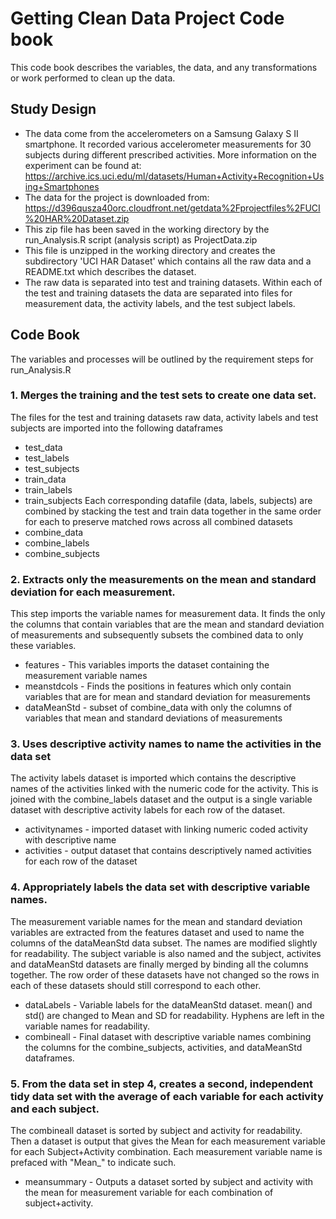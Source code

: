 # Getting Clean Data Project Code book

This code book describes the variables, the data, and any transformations or work performed to clean up the data.

## Study Design
+ The data come from the accelerometers on a Samsung Galaxy S II smartphone. It recorded various accelerometer measurements for 30 subjects during different prescribed activities. More information on the experiment can be found at: https://archive.ics.uci.edu/ml/datasets/Human+Activity+Recognition+Using+Smartphones
+ The data for the project is downloaded from: https://d396qusza40orc.cloudfront.net/getdata%2Fprojectfiles%2FUCI%20HAR%20Dataset.zip
+ This zip file has been saved in the working directory by the run_Analysis.R script (analysis script) as ProjectData.zip
+ This file is unzipped in the working directory and creates the subdirectory 'UCI HAR Dataset' which contains all the raw data and a README.txt which describes the dataset.
+ The raw data is separated into test and training datasets. Within each of the test and training datasets the data are separated into files for measurement data, the activity labels, and the test subject labels.

## Code Book
The variables and processes will be outlined by the requirement steps for run_Analysis.R
### 1. Merges the training and the test sets to create one data set.
The files for the test and training datasets raw data, activity labels and test subjects are imported into the following dataframes
+ test_data
+ test_labels
+ test_subjects
+ train_data
+ train_labels
+ train_subjects
Each corresponding datafile (data, labels, subjects) are combined by stacking the test and train data together in the same order for each to preserve matched rows across all combined datasets
+ combine_data
+ combine_labels
+ combine_subjects
### 2. Extracts only the measurements on the mean and standard deviation for each measurement.
This step imports the variable names for measurement data. It finds the only the columns that contain variables that are the mean and standard deviation of measurements and subsequently subsets the combined data to only these variables.
+ features - This variables imports the dataset containing the measurement variable names
+ meanstdcols - Finds the positions in features which only contain variables that are for mean and standard deviation for measurements
+ dataMeanStd - subset of combine_data with only the columns of variables that mean and standard deviations of measurements
### 3. Uses descriptive activity names to name the activities in the data set
The activity labels dataset is imported which contains the descriptive names of the activities linked with the numeric code for the activity. This is joined with the combine_labels dataset and the output is a single variable dataset with descriptive activity labels for each row of the dataset.
+ activitynames - imported dataset with linking numeric coded activity with descriptive name
+ activities - output dataset that contains descriptively named activities for each row of the dataset
### 4. Appropriately labels the data set with descriptive variable names.
The measurement variable names for the mean and standard deviation variables are extracted from the features dataset and used to name the columns of the dataMeanStd data subset. The names are modified slightly for readability. The subject variable is also named and the subject, activites and dataMeanStd datasets are finally merged by binding all the columns together. The row order of these datasets have not changed so the rows in each of these datasets should still correspond to each other.
+ dataLabels - Variable labels for the dataMeanStd dataset. mean() and std() are changed to Mean and SD for readability. Hyphens are left in the variable names for readability.
+ combineall - Final dataset with descriptive variable names combining the columns for the combine_subjects, activities, and dataMeanStd dataframes.
### 5. From the data set in step 4, creates a second, independent tidy data set with the average of each variable for each activity and each subject.
The combineall dataset is sorted by subject and activity for readability. Then a dataset is output that gives the Mean for each measurement variable for each Subject+Activity combination. Each measurement variable name is prefaced with "Mean_" to indicate such.
+ meansummary - Outputs a dataset sorted by subject and activity with the mean for measurement variable for each combination of subject+activity.
